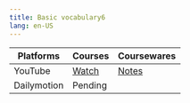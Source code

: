 ```yaml
---
title: Basic vocabulary6
lang: en-US
---
```


| Platforms | Courses                                                                                      | Coursewares                                                     |
|-----------|----------------------------------------------------------------------------------------------|-----------------------------------------------------------------|
| YouTube   | [Watch](https://www.youtube.com/watch?v=c1d4uhtjNcw&list=PLm0MFkgiW1JivqeqHCq9A1igNbNrfiwfw) | [Notes](../../public/english/Basic%20courses/pdf/6%20Notes.pdf) |
| Dailymotion  | Pending                                                                                      |                                                                 |

